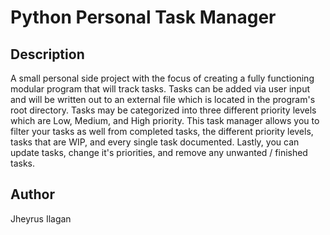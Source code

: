 # Python Personal Task Manager

## Description

A small personal side project with the focus of creating a fully functioning modular program that will track tasks. Tasks can be added via user input and will be written out to an external file which is located in the program's root directory. Tasks may be categorized into three different priority levels which are Low, Medium, and High priority. This task manager allows you to filter your tasks as well from completed tasks, the different priority levels, tasks that are WIP, and every single task documented. Lastly, you can update tasks, change it's priorities, and remove any unwanted / finished tasks.

## Author

Jheyrus Ilagan
